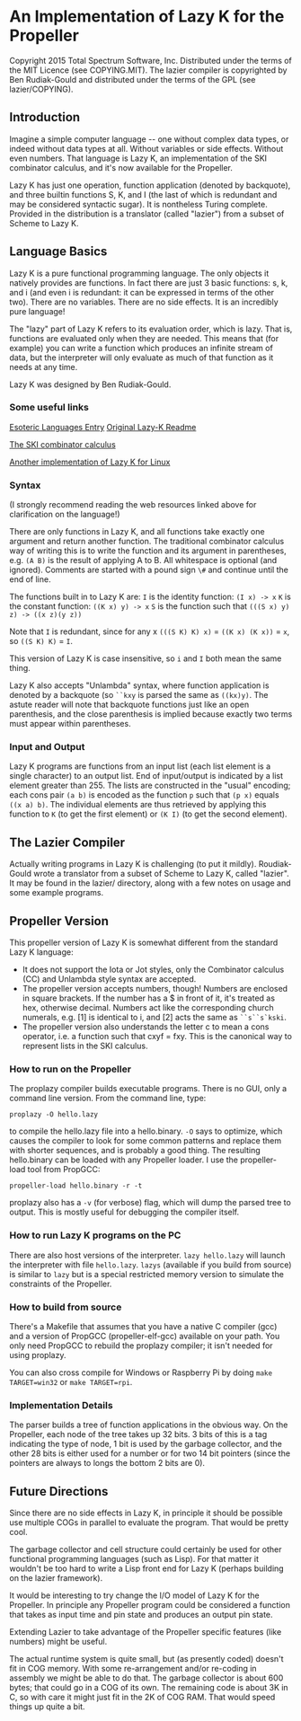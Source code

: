 # An Implementation of Lazy K for the Propeller

Copyright 2015 Total Spectrum Software, Inc.
Distributed under the terms of the MIT Licence (see COPYING.MIT).
The lazier compiler is copyrighted by Ben Rudiak-Gould and distributed
under the terms of the GPL (see lazier/COPYING).

## Introduction

Imagine a simple computer language -- one without complex data types, or indeed without data types at all. Without variables or side effects. Without even numbers. That language is Lazy K, an implementation of the SKI combinator calculus, and it's now available for the Propeller.

Lazy K  has just one operation, function application (denoted by backquote), and three builtin functions S, K, and I (the last of which is redundant and may be considered syntactic sugar). It is nontheless Turing complete. Provided in the distribution is a translator (called "lazier") from a subset of Scheme to Lazy K.


## Language Basics

Lazy K is a pure functional programming language. The only objects it natively provides are functions. In fact there are just 3 basic functions: s, k, and i (and even i is redundant: it can be expressed in terms of the other two). There are no variables. There are no side effects. It is an incredibly pure language!

The "lazy" part of Lazy K refers to its evaluation order, which is lazy. That is, functions are evaluated only when they are needed. This means that (for example) you can write a function which produces an infinite stream of data, but the interpreter will only evaluate as much of that function as it needs at any time.

Lazy K was designed by Ben Rudiak-Gould.

### Some useful links

[Esoteric Languages Entry](http://esolangs.org/wiki/Lazy_K)
[Original Lazy-K Readme](http://tromp.github.io/cl/lazy-k.html)

[The SKI combinator calculus](http://en.wikipedia.org/wiki/SKI_combinator_calculus)

[Another implementation of Lazy K for Linux](https://github.com/msullivan/LazyK)

### Syntax

(I strongly recommend reading the web resources linked above for clarification on the language!)

There are only functions in Lazy K, and all functions take exactly one argument and return another function. The traditional combinator calculus way of writing this is to write the function and its argument in parentheses, e.g. `(A B)` is the result of applying A to B. All whitespace is optional (and ignored). Comments are started with a pound sign `\#` and continue until the end of line.

The functions built in to Lazy K are:
`I` is the identity function: `(I x) -> x`
`K` is the constant function: `((K x) y) -> x`
`S` is the function such that `(((S x) y) z) -> ((x z)(y z))`

Note that `I` is redundant, since for any x `(((S K) K) x)` = `((K x) (K x))` = `x`, so `((S K) K)` = `I`.

This version of Lazy K is case insensitive, so `i` and `I` both mean the same thing.

Lazy K also accepts "Unlambda" syntax, where function application is denoted by a backquote (so ``` ``kxy ``` is parsed the same as `((kx)y)`. The astute reader will note that backquote functions just like an open parenthesis, and the close parenthesis is implied because exactly two terms must appear within parentheses.

### Input and Output

Lazy K programs are functions from an input list (each list element is a single character) to an output list. End of input/output is indicated by a list element greater than 255. The lists are constructed in the "usual" encoding; each cons pair ```(a b)``` is encoded as the function ```p``` such that ```(p x)``` equals ```((x a) b)```. The individual elements are thus retrieved by applying this function to ```K``` (to get the first element) or ```(K I)``` (to get the second element).

## The Lazier Compiler

Actually writing programs in Lazy K is challenging (to put it mildly). Roudiak-Gould wrote a translator from a subset of Scheme to Lazy K, called "lazier". It may be found in the lazier/ directory, along with a few notes on usage and some example programs.

## Propeller Version

This propeller version of Lazy K is somewhat different from the standard Lazy K language:

- It does not support the Iota or Jot styles, only the Combinator calculus (CC) and Unlambda style syntax are accepted.
- The propeller version accepts numbers, though! Numbers are enclosed in square brackets. If the number has a $ in front of it, it's treated as hex, otherwise decimal. Numbers act like the corresponding church numerals, e.g. [1] is identical to i, and [2] acts the same as ``` ``s``s`kski ```.
- The propeller version also understands the letter c to mean a cons operator, i.e. a function such that cxyf = fxy. This is the canonical way to represent lists in the SKI calculus.

### How to run on the Propeller

The proplazy compiler builds executable programs. There is no GUI, only a command line version. From the command line, type:
```
proplazy -O hello.lazy
```
to compile the hello.lazy file into a hello.binary. `-O` says to optimize, which causes the compiler to look for some common patterns and replace them with shorter sequences, and is probably a good thing. The resulting hello.binary can be loaded with any Propeller loader. I use the propeller-load tool from PropGCC:
```
propeller-load hello.binary -r -t
```

proplazy also has a `-v` (for verbose) flag, which will dump the parsed tree to output. This is mostly useful for debugging the compiler itself.

### How to run Lazy K programs on the PC

There are also host versions of the interpreter. `lazy hello.lazy` will launch the interpreter with file `hello.lazy`. `lazys` (available if you build from source) is similar to `lazy` but is a special restricted memory version to simulate the constraints of the Propeller.

### How to build from source

There's a Makefile that assumes that you have a native C compiler (gcc) and a version of PropGCC (propeller-elf-gcc) available on your path. You only need PropGCC to rebuild the proplazy compiler; it isn't needed for using proplazy.

You can also cross compile for Windows or Raspberry Pi by doing `make TARGET=win32` or `make TARGET=rpi`.

### Implementation Details

The parser builds a tree of function applications in the obvious way. On the Propeller, each node of the tree takes up 32 bits. 3 bits of this is a tag indicating the type of node, 1 bit is used by the garbage collector, and the other 28 bits is either used for a number or for two 14 bit pointers (since the pointers are always to longs the bottom 2 bits are 0).

## Future Directions

Since there are no side effects in Lazy K, in principle it should be possible use multiple COGs in parallel to evaluate the program. That would be pretty cool.

The garbage collector and cell structure could certainly be used for other functional programming languages (such as Lisp). For that matter it wouldn't be too hard to write a Lisp front end for Lazy K (perhaps building on the lazier framework).

It would be interesting to try change the I/O model of Lazy K for the Propeller. In principle any Propeller program could be considered a function that takes as input time and pin state and produces an output pin state.

Extending Lazier to take advantage of the Propeller specific features (like numbers) might be useful.

The actual runtime system is quite small, but (as presently coded) doesn't fit in COG memory. With some re-arrangement and/or re-coding in assembly we might be able to do that. The garbage collector is about 600 bytes; that could go in a COG of its own. The remaining code is about 3K in C, so with care it might just fit in the 2K of COG RAM. That would speed things up quite a bit.
